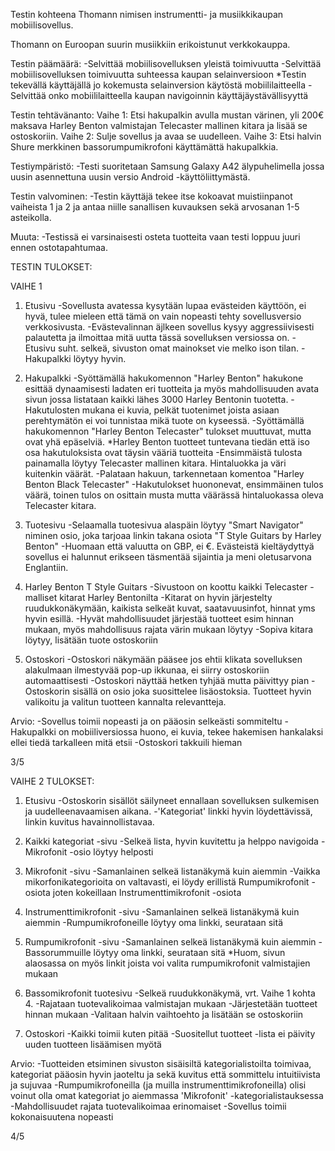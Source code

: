Testin kohteena Thomann nimisen instrumentti- ja musiikkikaupan mobiilisovellus.

Thomann on Euroopan suurin musiikkiin erikoistunut verkkokauppa.

Testin päämäärä:
-Selvittää mobiilisovelluksen yleistä toimivuutta
-Selvittää mobiilisovelluksen toimivuutta suhteessa kaupan selainversioon
    *Testin tekevällä käyttäjällä jo kokemusta selainversion käytöstä mobiililaitteella
-Selvittää onko mobiililaitteella kaupan navigoinnin käyttäjäystävällisyyttä

Testin tehtävänanto:
Vaihe 1: Etsi hakupalkin avulla mustan värinen, yli 200€ maksava Harley Benton valmistajan Telecaster mallinen kitara ja lisää se ostoskoriin.
Vaihe 2: Sulje sovellus ja avaa se uudelleen.
Vaihe 3: Etsi halvin Shure merkkinen bassorumpumikrofoni käyttämättä hakupalkkia.

Testiympäristö:
-Testi suoritetaan Samsung Galaxy A42 älypuhelimella jossa uusin asennettuna uusin versio Android -käyttöliittymästä.

Testin valvominen:
-Testin käyttäjä tekee itse kokoavat muistiinpanot vaiheista 1 ja 2 ja antaa niille sanallisen kuvauksen sekä arvosanan 1-5 asteikolla.

Muuta:
-Testissä ei varsinaisesti osteta tuotteita vaan testi loppuu juuri ennen ostotapahtumaa.


TESTIN TULOKSET:


VAIHE 1 

1. Etusivu
-Sovellusta avatessa kysytään lupaa evästeiden käyttöön, ei hyvä, tulee mieleen että tämä on vain nopeasti tehty sovellusversio verkkosivusta.
-Evästevalinnan äjlkeen sovellus kysyy aggressiivisesti palautetta ja ilmoittaa mitä uutta tässä sovelluksen versiossa on. 
-Etusivu suht. selkeä, sivuston omat mainokset vie melko ison tilan.
-Hakupalkki löytyy hyvin.

2. Hakupalkki
-Syöttämällä hakukomennon "Harley Benton" hakukone esittää dynaamisesti ladaten eri tuotteita ja myös mahdollisuuden avata sivun jossa listataan kaikki lähes 3000 Harley Bentonin tuotetta.
-Hakutulosten mukana ei kuvia, pelkät tuotenimet joista asiaan perehtymätön ei voi tunnistaa mikä tuote on kyseessä.
-Syöttämällä hakukomennon "Harley Benton Telecaster" tulokset muuttuvat, mutta ovat yhä epäselviä.
    *Harley Benton tuotteet tuntevana tiedän että iso osa hakutuloksista ovat täysin vääriä tuotteita
-Ensimmäistä tulosta painamalla löytyy Telecaster mallinen kitara. Hintaluokka ja väri kuitenkin väärät.
-Palataan hakuun, tarkennetaan komentoa "Harley Benton Black Telecaster"
-Hakutulokset huononevat, ensimmäinen tulos väärä, toinen tulos on osittain musta mutta väärässä hintaluokassa oleva Telecaster kitara.

3. Tuotesivu
-Selaamalla tuotesivua alaspäin löytyy "Smart Navigator" niminen osio, joka tarjoaa linkin takana osiota "T Style Guitars by Harley Benton"
-Huomaan että valuutta on GBP, ei €. Evästeistä kieltäydyttyä sovellus ei halunnut erikseen täsmentää sijaintia ja meni oletusarvona Englantiin.

4. Harley Benton T Style Guitars
-Sivustoon on koottu kaikki Telecaster -malliset kitarat Harley Bentonilta
-Kitarat on hyvin järjestelty ruudukkonäkymään, kaikista selkeät kuvat, saatavuusinfot, hinnat yms hyvin esillä.
-Hyvät mahdollisuudet järjestää tuotteet esim hinnan mukaan, myös mahdollisuus rajata värin mukaan löytyy
-Sopiva kitara löytyy, lisätään tuote ostoskoriin

5. Ostoskori
-Ostoskori näkymään pääsee jos ehtii klikata sovelluksen alakulmaan ilmestyvää pop-up ikkunaa, ei siirry ostoskoriin automaattisesti
-Ostoskori näyttää hetken tyhjää mutta päivittyy pian
-Ostoskorin sisällä on osio joka suosittelee lisäostoksia. Tuotteet hyvin valikoitu ja valitun tuotteen kannalta relevantteja.

Arvio:
-Sovellus toimii nopeasti ja on pääosin selkeästi sommiteltu
-Hakupalkki on mobiiliversiossa huono, ei kuvia, tekee hakemisen hankalaksi ellei tiedä tarkalleen mitä etsii
-Ostoskori takkuili hieman

3/5


VAIHE 2 TULOKSET:

1. Etusivu
-Ostoskorin sisällöt säilyneet ennallaan sovelluksen sulkemisen ja uudelleenavaamisen aikana.
-'Kategoriat' linkki hyvin löydettävissä, linkin kuvitus havainnollistavaa.

2. Kaikki kategoriat -sivu
-Selkeä lista, hyvin kuvitettu ja helppo navigoida
-Mikrofonit -osio löytyy helposti

3. Mikrofonit -sivu
-Samanlainen selkeä listanäkymä kuin aiemmin
-Vaikka mikorfonikategorioita on valtavasti, ei löydy erillistä Rumpumikrofonit -osiota joten kokeillaan Instrumenttimikrofonit -osiota

4. Instrumenttimikrofonit -sivu
-Samanlainen selkeä listanäkymä kuin aiemmin
-Rumpumikrofoneille löytyy oma linkki, seurataan sitä

5. Rumpumikrofonit -sivu
-Samanlainen selkeä listanäkymä kuin aiemmin
-Bassorummuille löytyy oma linkki, seurataan sitä
*Huom, sivun alaosassa on myös linkit joista voi valita rumpumikrofonit valmistajien mukaan

6. Bassomikrofonit tuotesivu
-Selkeä ruudukkonäkymä, vrt. Vaihe 1 kohta 4.
-Rajataan tuotevalikoimaa valmistajan mukaan
-Järjestetään tuotteet hinnan mukaan
-Valitaan halvin vaihtoehto ja lisätään se ostoskoriin

7. Ostoskori
-Kaikki toimii kuten pitää
-Suositellut tuotteet -lista ei päivity uuden tuotteen lisäämisen myötä

Arvio:
-Tuotteiden etsiminen sivuston sisäisiltä kategorialistoilta toimivaa, kategoriat pääosin hyvin jaoteltu ja sekä kuvitus että sommittelu intuitiivista ja sujuvaa
-Rumpumikrofoneilla (ja muilla instrumenttimikrofoneilla) olisi voinut olla omat kategoriat jo aiemmassa 'Mikrofonit' -kategorialistauksessa
-Mahdollisuudet rajata tuotevalikoimaa erinomaiset
-Sovellus toimii kokonaisuutena nopeasti

4/5